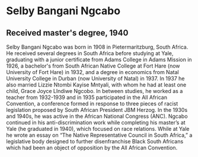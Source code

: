 # Selby Bangani Ngcabo
## Received master's degree, 1940
Selby Bangani Ngcabo was born in 1908 in Pietermaritzburg, South Africa. He received several degrees in South Africa before studying at Yale, graduating with a junior certificate from Adams College in Adams Mission in 1926, a bachelor's from South African Native College at Fort Hare (now University of Fort Hare) in 1932, and a degree in economics from Natal University College in Durban (now University of Natal) in 1937. In 1937 he also married Lizzie Ntombi Kayise Mntyali, with whom he had at least one child, Grace Joyce LIndiwe Ngcobo. In between studies, he worked as a teacher from 1932-1939 and in 1935 participated in the All African Convention, a conference formed in response to three pieces of racist legislation proposed by South African President JBM Herzog. In the 1930s and 1940s, he was active in the African National Congress (ANC). Ngcabo continued in his anti-discrimination work while completing his master’s at Yale (he graduated in 1940), which focused on race relations. While at Yale he wrote an essay on “The Native Representative Council in South Africa,” a legislative body designed to further disenfranchise Black South Africans which had been an object of opposition by the All African Convention.
